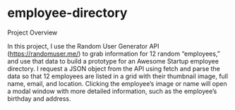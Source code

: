 # employee-directory
 
Project Overview

In this project, I use the Random User Generator API (https://randomuser.me/) to grab information for 12 random “employees,” and use that data to build a prototype for an Awesome Startup employee directory. I request a JSON object from the API using fetch and parse the data so that 12 employees are listed in a grid with their thumbnail image, full name, email, and location. Clicking the employee’s image or name will open a modal window with more detailed information, such as the employee’s birthday and address.
